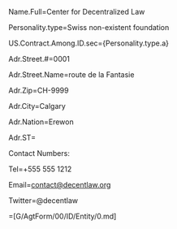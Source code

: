 Name.Full=Center for Decentralized Law

Personality.type=Swiss non-existent foundation

US.Contract.Among.ID.sec={Personality.type.a}

Adr.Street.#=0001

Adr.Street.Name=route de la Fantasie

Adr.Zip=CH-9999

Adr.City=Calgary 

Adr.Nation=Erewon

Adr.ST=</i>

Contact Numbers:

Tel=+555 555 1212


Email=contact@decentlaw.org

Twitter=@decentlaw

=[G/AgtForm/00/ID/Entity/0.md]
